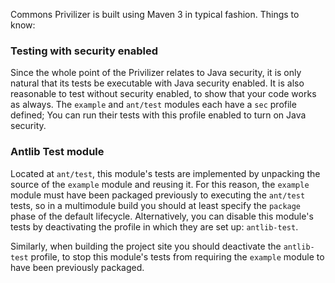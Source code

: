 Commons Privilizer is built using Maven 3 in typical fashion.  Things to know:

### Testing with security enabled
Since the whole point of the Privilizer relates to Java security, it is only
natural that its tests be executable with Java security enabled. It is also
reasonable to test without security enabled, to show that your code works as
always.  The `example` and `ant/test` modules each have a `sec` profile defined;
You can run their tests with this profile enabled to turn on Java security.

### Antlib Test module
Located at `ant/test`, this module\'s tests are implemented by unpacking the
source of the `example` module and reusing it.  For this reason, the
`example` module must have been packaged previously to executing the `ant/test`
tests, so in a multimodule build you should at least specify the `package`
phase of the default lifecycle.  Alternatively, you can disable this module\'s
tests by deactivating the profile in which they are set up: `antlib-test`.

Similarly, when building the project site you should deactivate the
`antlib-test` profile, to stop this module's tests from requiring the
`example` module to have been previously packaged. 
